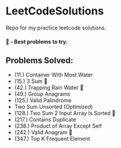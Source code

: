 # LeetCodeSolutions
Repo for my practice leetcode solutions.
#### 🌟 - Best problems to try.

## Problems Solved:
- (11.) Container With Most Water
- (15.) 3 Sum 🌟
- (42.) Trapping Rain Water 🌟
- (49.) Group Anagrams
- (125.) Valid Palindrome
- Two Sum Unsorted (Optimized)
- (128.) Two Sum 2 Input Array Is Sorted 🌟
- (217.) Contains Duplicate
- (238.) Product of Array Except Self
- (242.) Valid Anagram 🌟
- (347.) Top K Frequent Element

